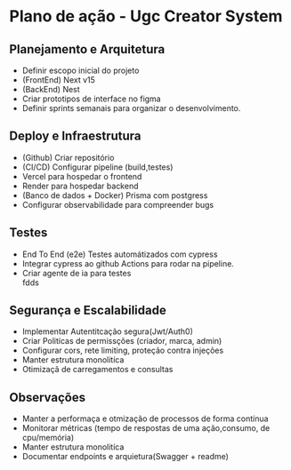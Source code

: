 # Plano de ação - Ugc Creator System

  
## Planejamento e Arquitetura
- Definir escopo inicial do projeto
- (FrontEnd) Next v15
- (BackEnd) Nest
- Criar prototipos de interface no figma
- Definir sprints semanais para organizar o desenvolvimento.


## Deploy e Infraestrutura
- (Github) Criar repositório 
- (CI/CD) Configurar pipeline (build,testes)
-  Vercel para hospedar o frontend
- Render para hospedar backend
- (Banco de dados + Docker) Prisma com postgress
-  Configurar observabilidade para compreender bugs

## Testes
- End To End (e2e) Testes automátizados com cypress
- Integrar cypress ao github Actions para rodar na pipeline.
- Criar agente de ia para testes  
 fdds
## Segurança e Escalabilidade
- Implementar Autentitcação segura(Jwt/Auth0)
-  Criar Politícas de permissções (criador, marca, admin)
- Configurar cors, rete limiting, proteção contra injeções
- Manter estrutura monolitíca 
- Otimizaçã de carregamentos e consultas

## Observações
- Manter a performaça e otmização de processos de forma  contínua
- Monitorar métricas (tempo de respostas de uma ação,consumo, de cpu/memória)
- Manter estrutura monolitíca 
- Documentar  endpoints e arquietura(Swagger + readme)